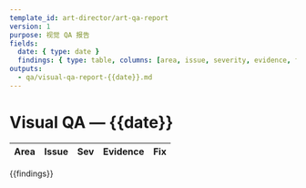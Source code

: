 ```yaml
---
template_id: art-director/art-qa-report
version: 1
purpose: 视觉 QA 报告
fields:
  date: { type: date }
  findings: { type: table, columns: [area, issue, severity, evidence, fix] }
outputs:
  - qa/visual-qa-report-{{date}}.md
---
```


# Visual QA — {{date}}

| Area | Issue | Sev | Evidence | Fix |
| ---- | ----- | --- | -------- | --- |

{{findings}}

